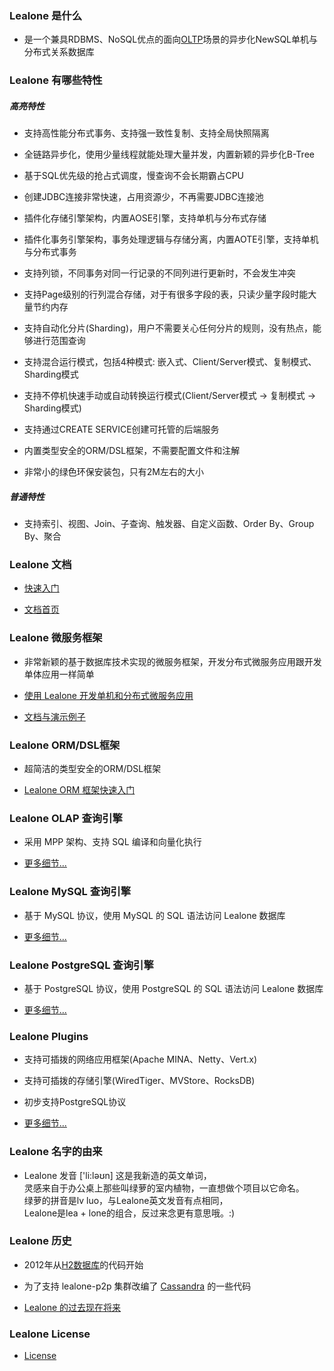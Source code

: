 
### Lealone 是什么

* 是一个兼具RDBMS、NoSQL优点的面向[OLTP](http://en.wikipedia.org/wiki/Online_transaction_processing)场景的异步化NewSQL单机与分布式关系数据库


### Lealone 有哪些特性

##### 高亮特性

* 支持高性能分布式事务、支持强一致性复制、支持全局快照隔离

* 全链路异步化，使用少量线程就能处理大量并发，内置新颖的异步化B-Tree

* 基于SQL优先级的抢占式调度，慢查询不会长期霸占CPU

* 创建JDBC连接非常快速，占用资源少，不再需要JDBC连接池
 
* 插件化存储引擎架构，内置AOSE引擎，支持单机与分布式存储

* 插件化事务引擎架构，事务处理逻辑与存储分离，内置AOTE引擎，支持单机与分布式事务

* 支持列锁，不同事务对同一行记录的不同列进行更新时，不会发生冲突

* 支持Page级别的行列混合存储，对于有很多字段的表，只读少量字段时能大量节约内存

* 支持自动化分片(Sharding)，用户不需要关心任何分片的规则，没有热点，能够进行范围查询

* 支持混合运行模式，包括4种模式: 嵌入式、Client/Server模式、复制模式、Sharding模式

* 支持不停机快速手动或自动转换运行模式(Client/Server模式 -> 复制模式 -> Sharding模式)

* 支持通过CREATE SERVICE创建可托管的后端服务

* 内置类型安全的ORM/DSL框架，不需要配置文件和注解

* 非常小的绿色环保安装包，只有2M左右的大小


##### 普通特性

* 支持索引、视图、Join、子查询、触发器、自定义函数、Order By、Group By、聚合



### Lealone 文档

* [快速入门](https://github.com/lealone/Lealone-Docs/blob/master/%E5%BA%94%E7%94%A8%E6%96%87%E6%A1%A3/%E7%94%A8%E6%88%B7%E6%96%87%E6%A1%A3.md)

* [文档首页](https://github.com/lealone/Lealone-Docs)


### Lealone 微服务框架

* 非常新颖的基于数据库技术实现的微服务框架，开发分布式微服务应用跟开发单体应用一样简单

* [使用 Lealone 开发单机和分布式微服务应用](https://github.com/lealone/Lealone-Docs/blob/master/%E5%BA%94%E7%94%A8%E6%96%87%E6%A1%A3/%E4%BD%BF%E7%94%A8Lealone%E5%BC%80%E5%8F%91%E5%8D%95%E6%9C%BA%E5%92%8C%E5%88%86%E5%B8%83%E5%BC%8F%E5%BE%AE%E6%9C%8D%E5%8A%A1%E5%BA%94%E7%94%A8.md)

* [文档与演示例子](https://github.com/lealone/Lealone-Examples)


### Lealone ORM/DSL框架

* 超简洁的类型安全的ORM/DSL框架

* [Lealone ORM 框架快速入门](https://github.com/lealone/Lealone-Docs/blob/master/%E5%BA%94%E7%94%A8%E6%96%87%E6%A1%A3/Lealone%20ORM%E6%A1%86%E6%9E%B6%E5%BF%AB%E9%80%9F%E5%85%A5%E9%97%A8.md)


### Lealone OLAP 查询引擎

* 采用 MPP 架构、支持 SQL 编译和向量化执行

* [更多细节...](https://github.com/lealone/Bats)


### Lealone MySQL 查询引擎

* 基于 MySQL 协议，使用 MySQL 的 SQL 语法访问 Lealone 数据库

* [更多细节...](https://github.com/lealone/Lealone-MySQL)


### Lealone PostgreSQL 查询引擎

* 基于 PostgreSQL 协议，使用 PostgreSQL 的 SQL 语法访问 Lealone 数据库

* [更多细节...](https://github.com/lealone/Lealone-PostgreSQL)


### Lealone Plugins

* 支持可插拨的网络应用框架(Apache MINA、Netty、Vert.x)

* 支持可插拨的存储引擎(WiredTiger、MVStore、RocksDB)

* 初步支持PostgreSQL协议

* [更多细节...](https://github.com/lealone/Lealone-Plugins)


### Lealone 名字的由来

* Lealone 发音 ['li:ləʊn] 这是我新造的英文单词， <br>
  灵感来自于办公桌上那些叫绿萝的室内植物，一直想做个项目以它命名。 <br>
  绿萝的拼音是lv luo，与Lealone英文发音有点相同，<br>
  Lealone是lea + lone的组合，反过来念更有意思哦。:)


### Lealone 历史

* 2012年从[H2数据库](http://www.h2database.com/html/main.html)的代码开始

* 为了支持 lealone-p2p 集群改编了 [Cassandra](https://cassandra.apache.org/) 的一些代码

* [Lealone 的过去现在将来](https://github.com/codefollower/My-Blog/issues/16)


### Lealone License

* [License](https://github.com/lealone/Lealone/blob/master/LICENSE.md)
